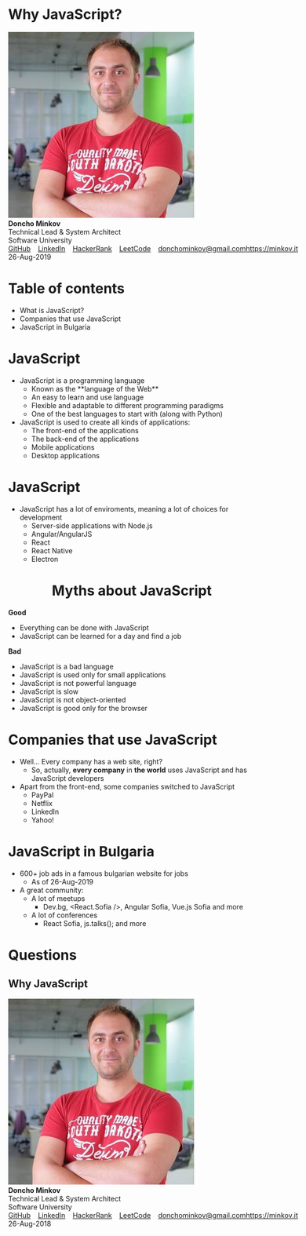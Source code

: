<!-- slide {class="title-slide"} -->
<div class="title">
    <h1>Why JavaScript?</h1>
</div>

<div class="signature"> 
    <div class="author">
        <div class="image">
            <img src="/static/css/imgs/doncho-minkov.jpg"/>
        </div>
        <div class="text">
            <strong>Doncho Minkov</strong>
            <div class="title-name">Technical Lead & System Architect</div>
            <div class="company">Software University</div>
            <ul class="social" style="list-style-type: none; margin: 0; padding: 0; display: flex;">
                <li>
                    <a href="https://github.com/minkov" target="_blank" class="icon github" style="margin-right: 15px">GitHub</a>
                </li>
                <li>
                    <a href="https://bg.linkedin.com/in/donchominkov"  target="_blank" class="icon linkedin" style="margin-right: 15px">LinkedIn</a>
                </li>
                <li>
                    <a href="https://www.hackerrank.com/DonchoMinkov"  target="_blank" class="icon hackerrank" style="margin-right: 15px">HackerRank</a>
                </li>
                <li>
                    <a href="https://leetcode.com/doncho/"  target="_blank" class="icon leetcode" style="margin-right: 15px">LeetCode</a>
                </li>
                <li>
                    <a href="mailto:donchominkov@gmail.com"  target="_blank" class="icon email">donchominkov@gmail.com</a>
                </li>
                <li>
                    <a href="http://minkov.it"  target="_blank" class="icon www">https://minkov.it</a>
                </li>
            </ul>
        </div>
    </div>
    <div class="date">
        26-Aug-2019
    </div>
</div>
</div>

<!-- slide -->
# Table of contents

- What is JavaScript?
- Companies that use JavaScript
- JavaScript in Bulgaria

<!-- slide -->

# JavaScript
<ul>
	<li class="fragment fade-in">
		JavaScript is a programming language
        <ul>
            <li class="fragment fade-in">
                Known as the **language of the Web**
            </li>
            <li class="fragment fade-in">
                An easy to learn and use language
            </li>
            <li class="fragment fade-in">
                Flexible and adaptable to different programming paradigms
            </li>
            <li class="fragment fade-in">
                One of the best languages to start with (along with Python)
            </li>
        </ul>
    </li>
    <li>JavaScript is used to create all kinds of applications:
        <ul>
            <li>The front-end of the applications</li>
            <li>The back-end of the applications</li>
            <li>Mobile applications</li>
            <li>Desktop applications</li>
        </ul>
    </li>
</ul>

<!-- slide -->

# JavaScript
<ul>
	<li class="fragment fade-in">
		JavaScript has a lot of enviroments, meaning a lot of choices for development
        <ul>
            <li class="fragment fade-in">
                Server-side applications with Node.js
            </li>
            <li class="fragment fade-in">
                Angular/AngularJS
            </li>
            <li class="fragment fade-in">
                React
            </li>
            <li class="fragment fade-in">
                React Native
            </li>
            <li class="fragment fade-in">
                Electron
            </li>
        </ul>
    </li>
</ul>

<!-- slide -->

<h1 style="text-align: center">Myths about JavaScript</h1>
<div class="slide-columns columns-2">
	<div class="column-1">
		<strong>Good</strong>
		<ul class="pros">
			<li>
				Everything can be done with JavaScript
			</li>
			<li>
				JavaScript can be learned for a day and find a job
			</li>
		</ul>
	</div>
	<div class="column-1">
		<strong>Bad</strong>
		<ul class="cons">
            <li>
				JavaScript is a bad language
			</li>
            <li>
				JavaScript is used only for small applications
			</li>
            <li>
				JavaScript is not powerful language
			</li>
            <li>
				JavaScript is slow
			</li>
            <li>
				JavaScript is not object-oriented
			</li>
            <li>
				JavaScript is good only for the browser
			</li>
		</ul>
	</div>
</div>

<!-- slide -->

# Companies that use JavaScript

- Well... Every company has a web site, right?
  - So, actually, **every company** in **the world** uses JavaScript and has JavaScript developers
- Apart from the front-end, some companies switched to JavaScript
  - PayPal
  - Netflix
  - LinkedIn 
  - Yahoo!

<!-- slide -->
# JavaScript in Bulgaria

- 600+ job ads in a famous bulgarian website for jobs
  - As of 26-Aug-2019
- A great community:
  - A lot of meetups
    - Dev.bg, <React.Sofia />, Angular Sofia, Vue.js Sofia and more
  - A lot of conferences
    - React Sofia, js.talks(); and more

<!-- slide {class="title-slide"} -->
<div class="title">
    <h1>Questions</h1>
</div>

<div class="title">
    <h2>Why JavaScript</h2>
</div>


<div class="signature"> 
    <div class="author">
        <div class="image">
            <img src="/static/css/imgs/doncho-minkov.jpg"/>
        </div>
        <div class="text">
            <strong>Doncho Minkov</strong>
            <div class="title-name">Technical Lead & System Architect</div>
            <div class="company">Software University</div>
            <ul class="social" style="list-style-type: none; margin: 0; padding: 0; display: flex;">
                <li>
                    <a href="https://github.com/minkov" target="_blank" class="icon github" style="margin-right: 15px">GitHub</a>
                </li>
                <li>
                    <a href="https://bg.linkedin.com/in/donchominkov"  target="_blank" class="icon linkedin" style="margin-right: 15px">LinkedIn</a>
                </li>
                <li>
                    <a href="https://www.hackerrank.com/DonchoMinkov"  target="_blank" class="icon hackerrank" style="margin-right: 15px">HackerRank</a>
                </li>
                <li>
                    <a href="https://leetcode.com/doncho/"  target="_blank" class="icon leetcode" style="margin-right: 15px">LeetCode</a>
                </li>
                <li>
                    <a href="mailto:donchominkov@gmail.com"  target="_blank" class="icon email">donchominkov@gmail.com</a>
                </li>
                <li>
                    <a href="http://minkov.it"  target="_blank" class="icon www">https://minkov.it</a>
                </li>
            </ul>
        </div>
    </div>
    <div class="date">
        26-Aug-2018
    </div>
</div>

